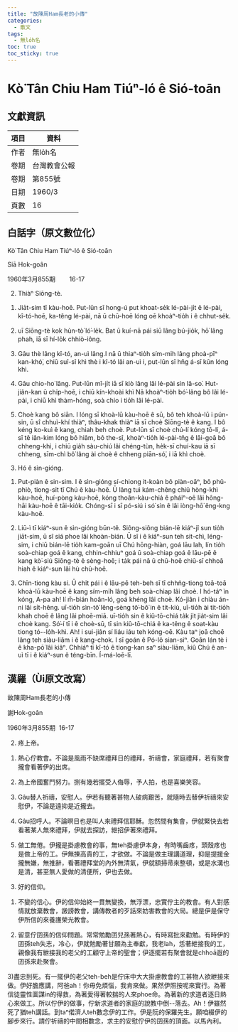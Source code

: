 ```yaml
---
title: "故陳周Ham長老的小傳"
categories:
  - 散文
tags:
  - 無lo̍h名
toc: true
toc_sticky: true
---
```


# Kò͘ Tân Chiu Ham Tiúⁿ-ló ê Sió-toān

## 文獻資訊

| 項目 | 資料 |
|---|---|
| 作者 | 無lo̍h名 |
| 卷期 | 台灣教會公報 |
| 卷期 | 第855號 |
| 日期 | 1960/3 |
| 頁數 | 16 |

## 白話字（原文數位化）

Kò͘ Tân Chiu Ham Tiúⁿ-ló ê Sió-toān

Siā Hok-goân

1960年3月855期        16-17

2. Thiàⁿ Siōng-tè.

1) Jia̍t-sim tī kàu-hoē. Put-lūn sī hong-ú put khoat-se̍k lé-pài-ji̍t ê lé-pài, kî-tó-hoē, ka-têng lé-pài, nā ū chū-hoē lóng oē khoàⁿ-tio̍h i ê chhut-se̍k.

2) uī Siōng-tè kok hùn-tò͘ ló͘-le̍k. Bat ū kuí-nā pái siū lâng bú-jio̍k, hō͘ lâng phah, iā sī hí-lo̍k chhiò-iông.

3) Gâu thè lâng kî-tó, an-uì lâng.I nā ū thiaⁿ-tio̍h sím-mi̍h lâng phoà-pīⁿ kan-khó͘, chiū suî-sî khì thè i kî-tó lâi an-uì i, put-lūn sī hn̄g á-sī kūn lóng khì.

4) Gâu chio-ho͘ lâng. Put-lūn mî-ji̍t iā sī kiò lâng lâi lé-pài sìn Iâ-so͘. Hut-jiân-kan ū chi̍p-hoē, i chiū kín-khoài khì Nā khoàⁿ-tio̍h bó͘-lâng bô lâi lé-pài, i chiū khì thàm-hóng, soà chio i tio̍h lâi lé-pài.

5) Choè kang bô siān. I lóng sī khoà-lū kàu-hoē ê sū, bô teh khoà-lū i pún-sin, ū sî chhuì-khí thiàⁿ, thâu-khak thiàⁿ iā sī choè Siōng-tè ê kang. I bô kéng ko-kuì ê kang, chiah beh choè. Put-lūn sī choè chú-lí kóng tō-lí, á-sī tê iân-kim lóng bô hiâm, bô the-sî, khoàⁿ-tio̍h lé-pài-tn̂g ê lāi-goā bô chheng-khì, i chiū gia̍h sàu-chiú lâi chéng-tùn, he̍k-sī chuí-kau iā sī chheng, sīm-chì bô͘ lâng ài choè ê chheng piān-só͘, i iā khì choè.

3. Hó ê sìn-gióng.

1) Put-piàn ê sin-sim. I ê sìn-gióng sí-chiong it-koàn bô piàn-oāⁿ, bô phû-phiò, tiong-si̍t tī Chú ê kàu-hoē. Ū lâng tuì kám-chêng chiū hòng-khì kàu-hoē, huí-pòng kàu-hoē, kóng thoân-kàu-chiá ê pháiⁿ-oē lâi hông-hāi kàu-hoē ê tāi-kio̍k. Chóng-sī i sī pó-siú i só͘ sìn ê lâi iòng-hō͘ êng-kng kàu-hoē.

2) Liū-ì tī kiáⁿ-sun ê sìn-gióng būn-tê. Siông-siông bián-lē kiáⁿ-jî sun tio̍h jia̍t-sim, ū sî siá phoe lâi khoàn-bián. Ū sî i ê kiáⁿ-sun teh sit-chì, léng-sim, i chiū bián-lē tio̍h kam-goān uī Chú hōng-hiàn, goá lāu lah, lín tio̍h soà-chiap goá ê kang, chhin-chhiuⁿ goá ū soà-chiap goá ê lāu-pē ê kang kò͘-siú Siōng-tè ê sèng-hoē; i ta̍k pái nā ū chū-hoē chiū-sī chhoā hiah ê kiáⁿ-sun lâi hù chū-hoē.

3) Chīn-tiong kàu sí. Ū chi̍t pái i ê lāu-pē teh-beh sī tī chhn̂g-tiong toā-toā khoà-lū kàu-hoē ê kang sím-mi̍h lâng beh soà-chiap lâi choè. I hó-táⁿ ìn kóng, A-pa ah! lí m̄-bián hoân-ló, goá khéng lâi choè. Kó-jiân i chiàu án-ni lâi si̍t-hêng. uī-tio̍h sìn-tô͘ lêng-sèng tô͘-bô͘  in ê tit-kiù, uī-tio̍h ài tit-tio̍h khah choē ê lâng lâi phoē-miā. uī-tio̍h sin ê kiû-tō-chiá ta̍k ji̍t jia̍t-sim lâi choè kang. Só͘-í tī i ê choè-sū, tī sin kiû-tō-chiá ê ka-têng ê soat-kàu tiong tó--lo̍h-khì. Ah! i sui-jiân sí liáu iáu teh kóng-oē. Kàu taⁿ joā choē lâng teh siàu-liām i ê kang-chok. I sī goán ê Pó-lô sian-siⁿ. Goān lán tè i ê kha-pō͘ lâi kiâⁿ. Chhiáⁿ tī kî-tó ê tiong-kan saⁿ siàu-liām, kiû Chú ê an-uì tī i ê kiáⁿ-sun ê téng-bīn. Í-má-loē-lī.

## 漢羅（Ùi原文改寫）

故陳周Ham長老的小傳

謝Hok-goân

1960年3月855期  16-17

2. 疼上帝。

1) 熱心佇教會。不論是風雨不缺席禮拜日的禮拜，祈禱會，家庭禮拜，若有聚會攏會看著伊的出席。

2) 為上帝國奮鬥努力。捌有幾若擺受人侮辱，予人拍，也是喜樂笑容。

3) Gâu替人祈禱，安慰人。伊若有聽著甚物人破病艱苦，就隨時去替伊祈禱來安慰伊，不論是遠抑是近攏去。

4) Gâu招呼人。不論暝日也是叫人來禮拜信耶穌。忽然間有集會，伊就緊快去若看著某人無來禮拜，伊就去探訪，紲招伊著來禮拜。

5) 做工無倦。伊攏是掛慮教會的事，無teh掛慮伊本身，有時嘴齒疼，頭殼疼也是做上帝的工。伊無揀高貴的工，才欲做。不論是做主理講道理，抑是提援金攏無嫌，無推辭，看著禮拜堂的內外無清氣，伊就額掃帚來整頓，或是水溝也是清，甚至無人愛做的清便所，伊也去做。

3. 好的信仰。

1) 不變的信心。伊的信仰始終一貫無變換，無浮漂，忠實佇主的教會。有人對感情就放棄教會，譭謗教會，講傳教者的歹話來妨害教會的大局。總是伊是保守伊所信的來養護榮光教會。

2) 留意佇囝孫的信仰問題。常常勉勵囝兒孫著熱心，有時寫批來勸勉。有時伊的囝孫teh失志，冷心，伊就勉勵著甘願為主奉獻，我老lah，恁著紲接我的工，親像我有紲接我的老父的工顧守上帝的聖會；伊逐擺若有聚會就是chhoā遐的囝孫來赴聚會。

3)盡忠到死。有一擺伊的老父teh-beh是佇床中大大掛慮教會的工甚物人欲紲接來做。伊好膽應講，阿爸ah！你毋免煩惱，我肯來做。果然伊照按呢來實行。為著信徒靈性圖謀in的得救，為著愛得著較揣的人來phoe命。為著新的求道者逐日熱心來做工。所以佇伊的做事，佇新求道者的家庭的說教中倒--落去。Ah！伊雖然死了猶teh講話。到taⁿ偌濟人teh數念伊的工作。伊是阮的保羅先生。願咱綴伊的腳步來行。請佇祈禱的中間相數念，求主的安慰佇伊的囝孫的頂面。以馬內利。
